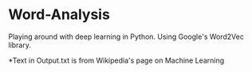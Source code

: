 # Word-Analysis
Playing around with deep learning in Python. Using Google's Word2Vec library. 

*Text in Output.txt is from Wikipedia's page on Machine Learning


